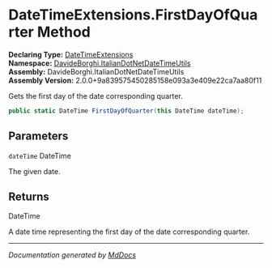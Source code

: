 ﻿<!--  
  <auto-generated>   
    The contents of this file were generated by a tool.  
    Changes to this file may be list if the file is regenerated  
  </auto-generated>   
-->

# DateTimeExtensions.FirstDayOfQuarter Method

**Declaring Type:** [DateTimeExtensions](../index.md)  
**Namespace:** [DavideBorghi.ItalianDotNetDateTimeUtils](../../index.md)  
**Assembly:** DavideBorghi.ItalianDotNetDateTimeUtils  
**Assembly Version:** 2.0.0+9a839575450285158e093a3e409e22ca7aa80f11

Gets the first day of the date corresponding quarter.

```csharp
public static DateTime FirstDayOfQuarter(this DateTime dateTime);
```

## Parameters

`dateTime`  DateTime

The given date.

## Returns

DateTime

A date time representing the first day of the date corresponding quarter.

___

*Documentation generated by [MdDocs](https://github.com/ap0llo/mddocs)*

